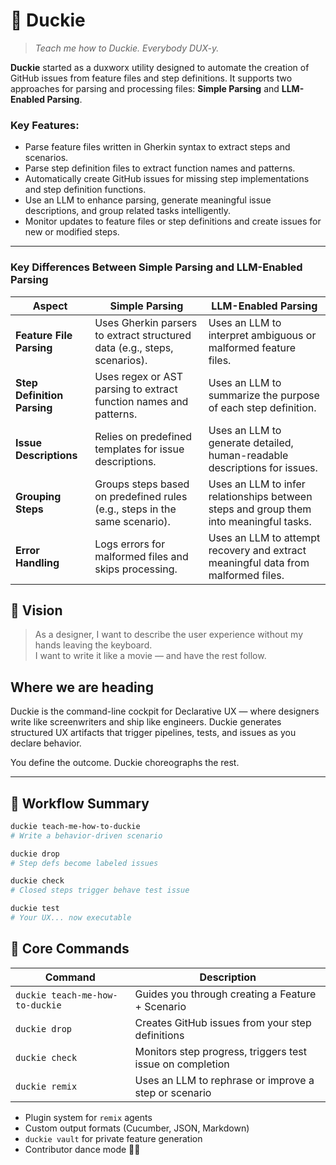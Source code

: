 # 🐣 Duckie

> _Teach me how to Duckie. Everybody DUX-y._

**Duckie** started as a duxworx utility designed to automate the creation of GitHub issues from feature files and step definitions. It supports two approaches for parsing and processing files: **Simple Parsing** and **LLM-Enabled Parsing**.

### Key Features:
- Parse feature files written in Gherkin syntax to extract steps and scenarios.
- Parse step definition files to extract function names and patterns.
- Automatically create GitHub issues for missing step implementations and step definition functions.
- Use an LLM to enhance parsing, generate meaningful issue descriptions, and group related tasks intelligently.
- Monitor updates to feature files or step definitions and create issues for new or modified steps.
---

### Key Differences Between Simple Parsing and LLM-Enabled Parsing

| **Aspect**                | **Simple Parsing**                                                                 | **LLM-Enabled Parsing**                                                                 |
|---------------------------|------------------------------------------------------------------------------------|----------------------------------------------------------------------------------------|
| **Feature File Parsing**  | Uses Gherkin parsers to extract structured data (e.g., steps, scenarios).           | Uses an LLM to interpret ambiguous or malformed feature files.                         |
| **Step Definition Parsing** | Uses regex or AST parsing to extract function names and patterns.                  | Uses an LLM to summarize the purpose of each step definition.                          |
| **Issue Descriptions**    | Relies on predefined templates for issue descriptions.                              | Uses an LLM to generate detailed, human-readable descriptions for issues.              |
| **Grouping Steps**        | Groups steps based on predefined rules (e.g., steps in the same scenario).          | Uses an LLM to infer relationships between steps and group them into meaningful tasks.  |
| **Error Handling**        | Logs errors for malformed files and skips processing.                               | Uses an LLM to attempt recovery and extract meaningful data from malformed files.       |

## 🧠 Vision

> As a designer, I want to describe the user experience without my hands leaving the keyboard.  
> I want to write it like a movie — and have the rest follow.

## Where we are heading
Duckie is the command-line cockpit for Declarative UX — where designers write like screenwriters and ship like engineers. Duckie generates structured UX artifacts that trigger pipelines, tests, and issues as you declare behavior.  

You define the outcome. Duckie choreographs the rest. 

---

## 🔁 Workflow Summary

```bash
duckie teach-me-how-to-duckie
# Write a behavior-driven scenario

duckie drop
# Step defs become labeled issues

duckie check
# Closed steps trigger behave test issue

duckie test
# Your UX... now executable
```
## 🚀 Core Commands

| Command | Description |
|--------|-------------|
| `duckie teach-me-how-to-duckie` | Guides you through creating a Feature + Scenario |
| `duckie drop` | Creates GitHub issues from your step definitions |
| `duckie check` | Monitors step progress, triggers test issue on completion |
| `duckie remix` | Uses an LLM to rephrase or improve a step or scenario |## 🛠️ Coming Soon

- Plugin system for `remix` agents
- Custom output formats (Cucumber, JSON, Markdown)
- `duckie vault` for private feature generation
- Contributor dance mode 🕺🦆

